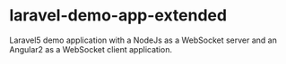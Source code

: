 # laravel-demo-app-extended
Laravel5 demo application with a NodeJs as a WebSocket server and an Angular2 as a WebSocket client application.
